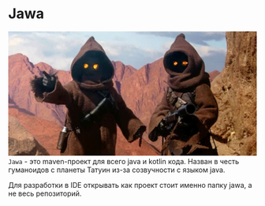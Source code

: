 # Jawa

![](assets/jawa.jpg)
`Jawa` - это maven-проект для всего java и kotlin кода.
Назван в честь гуманоидов с планеты Татуин из-за созвучности
с языком java.

Для разработки в IDE открывать как проект стоит именно папку jawa,
а не весь репозиторий.
